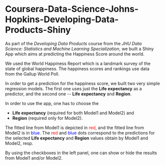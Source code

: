 # Coursera-Data-Science-Johns-Hopkins-Developing-Data-Products-Shiny

As part of the *Developing Data Products* course from the *JHU Data Science: Statistics and Machine Learning Specialization*, we built a Shiny App which aims at predicting the Happiness Score around the world. 

We used the World Happiness Report which is a landmark survey of the state of global happiness. The happiness scores and rankings use data from the Gallup World Poll.

In order to get a prediction for the happiness score, we built two very simple regression models. The first one uses just the **Life expectancy** as a predictor, and the second one -- **Life expectancy** and **Region**.

In order to use the app, one has to choose the 
- **Life expectancy** (required for both Model1 and Model2) and 
- **Region** (required only for Model2). 

The fitted line from Model1 is depicted in <span style="color:red">red</span>, and the fitted line from Model2 is in <span style="color:blue">blue</span>. The <span style="color:red">red</span> and <span style="color:blue">blue</span> dots correspond to the predictions for the selected **Life expectancy** and **Region** values obtain by Model1 and Model2, resp.

By using the checkboxes in the left panel, one can show or hide the results from Model1 and/or Model2.
